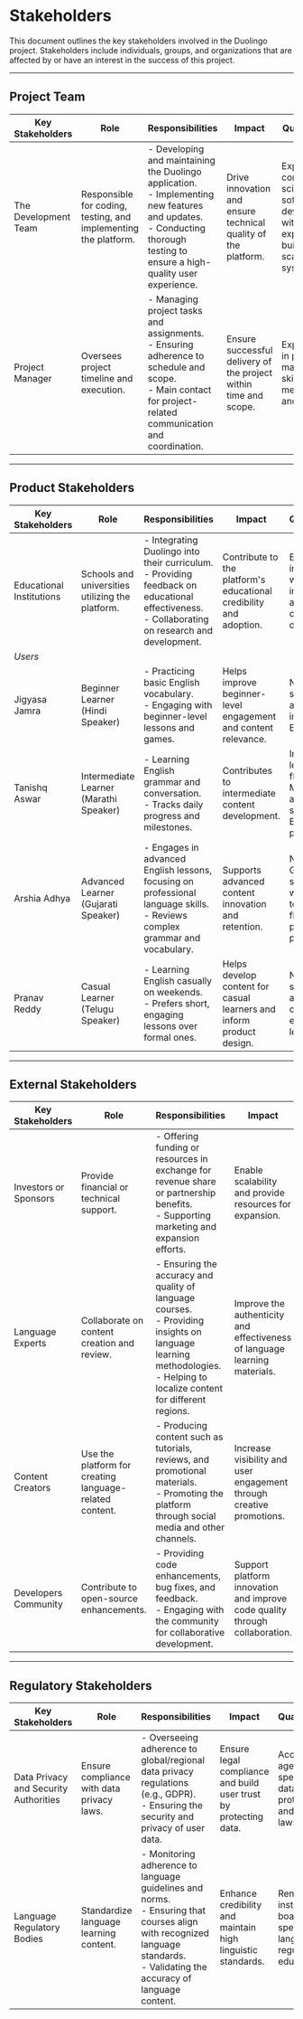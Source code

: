# Stakeholders

This document outlines the key stakeholders involved in the Duolingo project. Stakeholders include individuals, groups, and organizations that are affected by or have an interest in the success of this project.

---

## Project Team

| Key Stakeholders             | Role                                                          | Responsibilities                                                                    | Impact                                                              | Qualifications                                                     |
|-----------------------------------|-------------------------------------------------------------------|----------------------------------------------------------------------------------------|------------------------------------------------------------------------|------------------------------------------------------------------------|
| The Development Team              | Responsible for coding, testing, and implementing the platform.   | - Developing and maintaining the Duolingo application.<br>- Implementing new features and updates.<br>- Conducting thorough testing to ensure a high-quality user experience. | Drive innovation and ensure technical quality of the platform.         | Experts in computer science and software development with experience in building scalable systems. |
| Project Manager                   | Oversees project timeline and execution.                          | - Managing project tasks and assignments.<br>- Ensuring adherence to schedule and scope.<br>- Main contact for project-related communication and coordination. | Ensure successful delivery of the project within time and scope.       | Experienced in project management, skilled in agile methodologies and tools. |

---

## Product Stakeholders

| Key Stakeholders             | Role                                                          | Responsibilities                                                                    | Impact                                                              | Qualifications                                                     |
|-----------------------------------|-------------------------------------------------------------------|----------------------------------------------------------------------------------------|------------------------------------------------------------------------|------------------------------------------------------------------------|
| Educational Institutions          | Schools and universities utilizing the platform.                  | - Integrating Duolingo into their curriculum.<br>- Providing feedback on educational effectiveness.<br>- Collaborating on research and development. | Contribute to the platform's educational credibility and adoption.     | Established institutions with expertise in pedagogy and curriculum design. |
| *Users*         |                                                                       |                                                                                                                  |                                                               |                                                                              |
| Jigyasa Jamra                  | Beginner Learner (Hindi Speaker)                                  | - Practicing basic English vocabulary.<br>- Engaging with beginner-level lessons and games. | Helps improve beginner-level engagement and content relevance. | Native Hindi speaker with a desire to improve English skills. |
| Tanishq Aswar                 | Intermediate Learner (Marathi Speaker)                            | - Learning English grammar and conversation.<br>- Tracks daily progress and milestones. | Contributes to intermediate content development. | Intermediate level learner, fluent in Marathii and aiming to strengthen English proficiency. |
| Arshia Adhya                   | Advanced Learner (Gujarati Speaker)                               | - Engages in advanced English lessons, focusing on professional language skills.<br>- Reviews complex grammar and vocabulary. | Supports advanced content innovation and retention. | Native Gujarati speaker, working toward fluency for professional purposes. |
| Pranav Reddy                    | Casual Learner (Telugu Speaker)                                    | - Learning English casually on weekends.<br>- Prefers short, engaging lessons over formal ones. | Helps develop content for casual learners and inform product design. | Native Telugu speaker with a focus on casual, enjoyable learning. |

---

## External Stakeholders

| Key Stakeholders             | Role                                                          | Responsibilities                                                                    | Impact                                                              | Qualifications                                                     |
|-----------------------------------|-------------------------------------------------------------------|----------------------------------------------------------------------------------------|------------------------------------------------------------------------|------------------------------------------------------------------------|
| Investors or Sponsors             | Provide financial or technical support.                           | - Offering funding or resources in exchange for revenue share or partnership benefits.<br>- Supporting marketing and expansion efforts. | Enable scalability and provide resources for expansion.                | Individuals or organizations with expertise in ed-tech investments and partnerships. |
| Language Experts                  | Collaborate on content creation and review.                       | - Ensuring the accuracy and quality of language courses.<br>- Providing insights on language learning methodologies.<br>- Helping to localize content for different regions. | Improve the authenticity and effectiveness of language learning materials. | Professionals with academic or native proficiency in multiple languages. |
| Content Creators                  | Use the platform for creating language-related content.           | - Producing content such as tutorials, reviews, and promotional materials.<br>- Promoting the platform through social media and other channels. | Increase visibility and user engagement through creative promotions.   | Influencers and educators with a strong online presence and outreach.  |
| Developers Community              | Contribute to open-source enhancements.                           | - Providing code enhancements, bug fixes, and feedback.<br>- Engaging with the community for collaborative development. | Support platform innovation and improve code quality through collaboration. | Skilled developers passionate about contributing to ed-tech solutions. |

---

## Regulatory Stakeholders

| Key Stakeholders             | Role                                                          | Responsibilities                                                                    | Impact                                                              | Qualifications                                                     |
|-----------------------------------|-------------------------------------------------------------------|----------------------------------------------------------------------------------------|------------------------------------------------------------------------|------------------------------------------------------------------------|
| Data Privacy and Security Authorities | Ensure compliance with data privacy laws.                        | - Overseeing adherence to global/regional data privacy regulations (e.g., GDPR).<br>- Ensuring the security and privacy of user data. | Ensure legal compliance and build user trust by protecting data.        | Accredited agencies specializing in data protection and privacy laws.  |
| Language Regulatory Bodies        | Standardize language learning content.                            | - Monitoring adherence to language guidelines and norms.<br>- Ensuring that courses align with recognized language standards.<br>- Validating the accuracy of language content. | Enhance credibility and maintain high linguistic standards.            | Renowned institutions or boards specializing in language regulation and education. |
